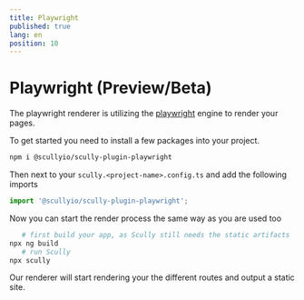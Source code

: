 ```yaml
---
title: Playwright
published: true
lang: en
position: 10
---
```


# Playwright (Preview/Beta)

The playwright renderer is utilizing the [playwright](https://playwright.dev/) engine to render your pages.

To get started you need to install a few packages into your project.

```bash
npm i @scullyio/scully-plugin-playwright
```

Then next to your `scully.<project-name>.config.ts` and add the following imports

```ts
import '@scullyio/scully-plugin-playwright';
```

Now you can start the render process the same way as you are used too

```bash
   # first build your app, as Scully still needs the static artifacts
npx ng build
   # run Scully
npx scully
```

Our renderer will start rendering your the different routes and output a static site.
